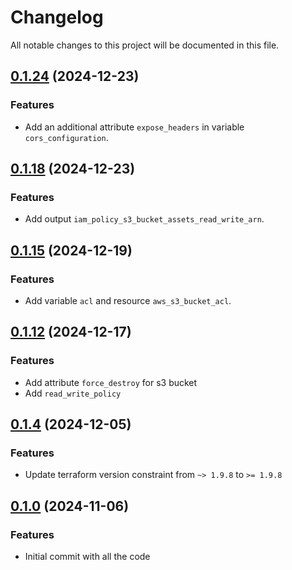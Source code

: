 # Changelog

All notable changes to this project will be documented in this file.

## [0.1.24]() (2024-12-23)
### Features
* Add an additional attribute `expose_headers` in variable `cors_configuration`.

## [0.1.18]() (2024-12-23)
### Features
* Add output `iam_policy_s3_bucket_assets_read_write_arn`.

## [0.1.15]() (2024-12-19)
### Features
* Add variable `acl` and resource `aws_s3_bucket_acl`.

## [0.1.12]() (2024-12-17)
### Features
* Add attribute `force_destroy` for s3 bucket 
* Add `read_write_policy`

## [0.1.4]() (2024-12-05)
### Features
* Update terraform version constraint from `~> 1.9.8` to `>= 1.9.8` 

## [0.1.0]() (2024-11-06)
### Features
* Initial commit with all the code


